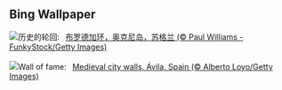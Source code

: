 ## Bing Wallpaper
![](https://www.bing.com/th?id=OHR.OrkneyStones_ZH-CN2287350110_UHD.jpg&w=1000)历史的轮回:&nbsp;&ensp;[布罗德加环，奥克尼岛，苏格兰 (© Paul Williams - FunkyStock/Getty Images)](https://www.bing.com/th?id=OHR.OrkneyStones_ZH-CN2287350110_UHD.jpg)
<br><br/>
![](https://www.bing.com/th?id=OHR.AvilaSpain_EN-US3559491003_UHD.jpg&w=1000)Wall of fame:&nbsp;&ensp;[Medieval city walls, Ávila, Spain (© Alberto Loyo/Getty Images)](https://www.bing.com/th?id=OHR.AvilaSpain_EN-US3559491003_UHD.jpg)
<br><br/>
